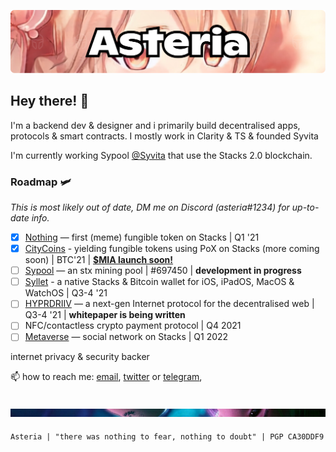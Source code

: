 ![Alt text](headerupdated.png "a title")

## Hey there! 👋

I'm a backend dev & designer and i primarily build decentralised apps, protocols & smart contracts. I mostly work in Clarity & TS & founded Syvita

I'm currently working Sypool [@Syvita](https://github.com/syvita) that use the Stacks 2.0 blockchain.

### Roadmap 🛩

_This is most likely out of date, DM me on Discord (asteria#1234) for up-to-date info._

- [x] [Nothing](https://github.com/syvita/nothing) — first (meme) fungible token on Stacks | Q1 '21
- [x] [CityCoins](https://github.com/citycoins) - yielding fungible tokens using PoX on Stacks (more coming soon) | BTC'21 |  **[$MIA launch soon!](https://www.citycoins.co/miamicoin)**
- [ ] [Sypool](https://github.com/syvita/sypool) — an stx mining pool | #697450 |  **development in progress**
- [ ] [Syllet](https://github.com/syvita/syllet) - a native Stacks & Bitcoin wallet for iOS, iPadOS, MacOS & WatchOS | Q3-4 '21
- [ ] [HYPRDRIIV](https://github.com/hyprdriiv) — a next-gen Internet protocol for the decentralised web | Q3-4 '21 |  **whitepaper is being written**
- [ ] NFC/contactless crypto payment protocol | Q4 2021
- [ ] [Metaverse](https://github.com/syvita/node) — social network on Stacks | Q1 2022

internet privacy & security backer

📫 how to reach me: [email](mailto:asteria@syvita.org), [twitter](https://twitter.com/SyAsteria) or [telegram](https://t.me/SyAsteria), 

![Alt text](footer.png "a title")
---
`Asteria | "there was nothing to fear, nothing to doubt" | PGP CA30DDF9` 
